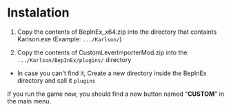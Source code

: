 # Instalation

1. Copy the contents of BepInEx_x64.zip into the directory that containts Karlson.exe (Example: `.../Karlson/`)

2. Copy the contents of CustomLeverImporterMod.zip into the ` .../Karlson/BepInEx/plugins/` directory

- In case you can't find it, Create a new directory inside the BepInEx directory and call it `plugins` 


If you run the game now, you should find a new button named  "**CUSTOM**"  in the main menu.